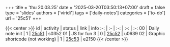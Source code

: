 +++
title = 'thu 20.03.25'
date = '2025-03-20T03:50:13+07:00'
draft = false
type = 'slides'
authors = ['viridi']
tags = ['daily-notes']
categories = ['to-do']
url = '25c51'
+++

{{< center >}}
id | activity | status | link | info
:-: | :- | :-: | :-: | :-:
00 | Daily note init   | 1 | [25c51](/notes/25c51) | s0352
01 | JS for fun 3      | 0 | [25c52](/notes/25c52) | u0639
02 | Graphic shortcode (not working) | 1 | [25c53](/notes/25c53) | e2150
{{< /center >}}
